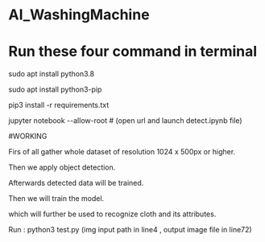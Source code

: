 # AI_WashingMachine
# Run these four command in terminal

sudo apt install python3.8

sudo apt install python3-pip

pip3 install -r requirements.txt

jupyter notebook --allow-root  # (open url and launch detect.ipynb file)

#WORKING

Firs of all gather whole dataset of resolution 1024 x 500px or higher.

Then we apply object detection.

Afterwards detected data will be trained.

Then we will train the model.

which will further be used to recognize cloth and its attributes.


Run : python3 test.py (img input path in line4 , output image file in line72)
